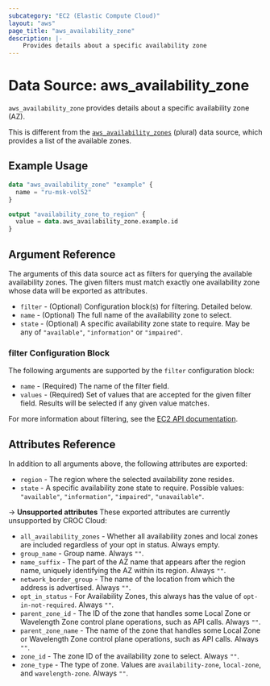 ```yaml
---
subcategory: "EC2 (Elastic Compute Cloud)"
layout: "aws"
page_title: "aws_availability_zone"
description: |-
    Provides details about a specific availability zone
---
```


# Data Source: aws_availability_zone

`aws_availability_zone` provides details about a specific availability zone (AZ).

This is different from the [`aws_availability_zones`][tf-availability-zones] (plural) data source,
which provides a list of the available zones.

[tf-availability-zones]: availability_zones.html

## Example Usage

```terraform
data "aws_availability_zone" "example" {
  name = "ru-msk-vol52"
}

output "availability_zone_to_region" {
  value = data.aws_availability_zone.example.id
}
```

## Argument Reference

The arguments of this data source act as filters for querying the available
availability zones. The given filters must match exactly one availability
zone whose data will be exported as attributes.

* `filter` - (Optional) Configuration block(s) for filtering. Detailed below.
* `name` - (Optional) The full name of the availability zone to select.
* `state` - (Optional) A specific availability zone state to require. May be any of `"available"`, `"information"` or `"impaired"`.

### filter Configuration Block

The following arguments are supported by the `filter` configuration block:

* `name` - (Required) The name of the filter field.
* `values` - (Required) Set of values that are accepted for the given filter field. Results will be selected if any given value matches.

For more information about filtering, see the [EC2 API documentation][describe-azs].

[describe-azs]: https://docs.cloud.croc.ru/en/api/ec2/placements/DescribeAvailabilityZones.html

## Attributes Reference

In addition to all arguments above, the following attributes are exported:

* `region` - The region where the selected availability zone resides.
* `state` - A specific availability zone state to require. Possible values: `"available"`, `"information"`, `"impaired"`, `"unavailable"`.

->  **Unsupported attributes**
These exported attributes are currently unsupported by CROC Cloud:

* `all_availability_zones` - Whether all availability zones and local zones are included regardless of your opt in status. Always empty.
* `group_name` - Group name. Always `""`.
* `name_suffix` - The part of the AZ name that appears after the region name, uniquely identifying the AZ within its region. Always `""`.
* `network_border_group` - The name of the location from which the address is advertised. Always `""`.
* `opt_in_status` - For Availability Zones, this always has the value of `opt-in-not-required`. Always `""`.
* `parent_zone_id` - The ID of the zone that handles some Local Zone or Wavelength Zone control plane operations, such as API calls. Always `""`.
* `parent_zone_name` - The name of the zone that handles some Local Zone or Wavelength Zone control plane operations, such as API calls.  Always `""`.
* `zone_id` - The zone ID of the availability zone to select.  Always `""`.
* `zone_type` - The type of zone. Values are `availability-zone`, `local-zone`, and `wavelength-zone`. Always `""`.

